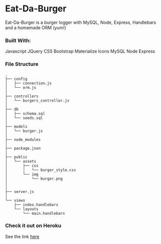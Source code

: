 # Eat-Da-Burger
Eat-Da-Burger is a burger logger with MySQL, Node, Express, Handlebars and a homemade ORM (yum!)


### Built With:
Javascript
JQuery
CSS
Bootstrap
Materialize Icons
MySQL
Node
Express

### File Structure
```
.
├── config
│   ├── connection.js
│   └── orm.js
│ 
├── controllers
│   └── burgers_controller.js
│
├── db
│   ├── schema.sql
│   └── seeds.sql
│
├── models
│   └── burger.js
│ 
├── node_modules
│ 
├── package.json
│
├── public
│   └── assets
│       ├── css
│       │   └── burger_style.css
│       └── img
│           └── burger.png
│   
│
├── server.js
│
└── views
    ├── index.handlebars
    └── layouts
        └── main.handlebars
```
### Check it out on Heroku

See the link [here]()

